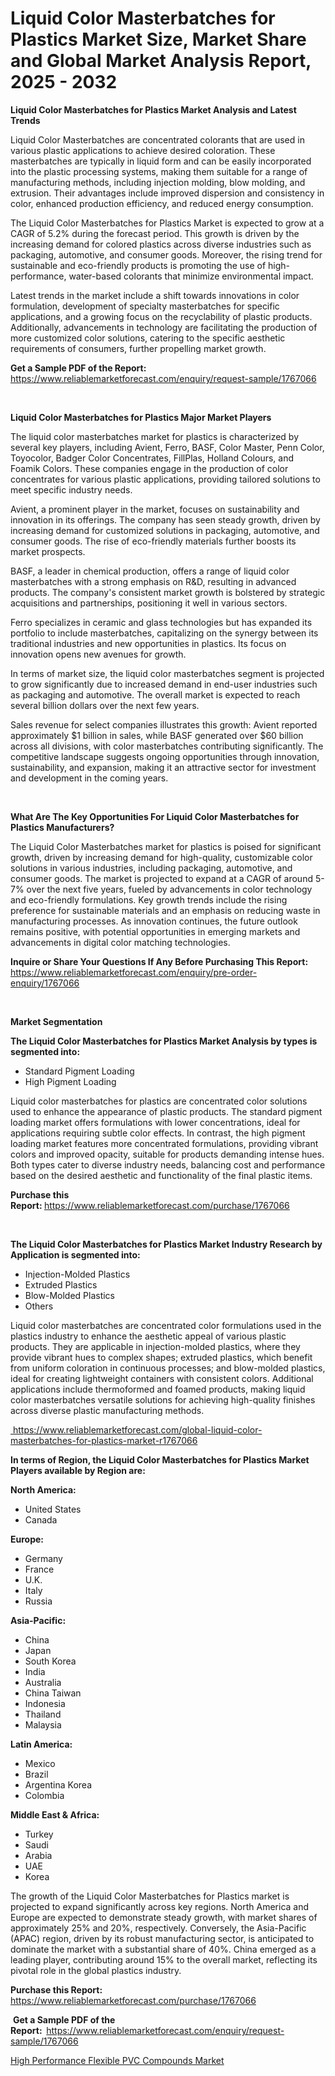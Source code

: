 <p><h1>Liquid Color Masterbatches for Plastics Market Size, Market Share and Global Market Analysis Report, 2025 - 2032</h1></p><p><strong>Liquid Color Masterbatches for Plastics Market Analysis and Latest Trends</strong></p>
<p><p>Liquid Color Masterbatches are concentrated colorants that are used in various plastic applications to achieve desired coloration. These masterbatches are typically in liquid form and can be easily incorporated into the plastic processing systems, making them suitable for a range of manufacturing methods, including injection molding, blow molding, and extrusion. Their advantages include improved dispersion and consistency in color, enhanced production efficiency, and reduced energy consumption.</p><p>The Liquid Color Masterbatches for Plastics Market is expected to grow at a CAGR of 5.2% during the forecast period. This growth is driven by the increasing demand for colored plastics across diverse industries such as packaging, automotive, and consumer goods. Moreover, the rising trend for sustainable and eco-friendly products is promoting the use of high-performance, water-based colorants that minimize environmental impact.</p><p>Latest trends in the market include a shift towards innovations in color formulation, development of specialty masterbatches for specific applications, and a growing focus on the recyclability of plastic products. Additionally, advancements in technology are facilitating the production of more customized color solutions, catering to the specific aesthetic requirements of consumers, further propelling market growth.</p></p>
<p><strong>Get a Sample PDF of the Report:&nbsp;</strong> <a href="https://www.reliablemarketforecast.com/enquiry/request-sample/1767066?utm_campaign=3512&utm_medium=2&utm_source=Github&utm_content=ia&utm_term=03042025&utm_id=liquid-color-masterbatches-for-plastics">https://www.reliablemarketforecast.com/enquiry/request-sample/1767066</a></p>
<p>&nbsp;</p>
<p><strong>Liquid Color Masterbatches for Plastics Major Market Players</strong></p>
<p><p>The liquid color masterbatches market for plastics is characterized by several key players, including Avient, Ferro, BASF, Color Master, Penn Color, Toyocolor, Badger Color Concentrates, FillPlas, Holland Colours, and Foamik Colors. These companies engage in the production of color concentrates for various plastic applications, providing tailored solutions to meet specific industry needs.</p><p>Avient, a prominent player in the market, focuses on sustainability and innovation in its offerings. The company has seen steady growth, driven by increasing demand for customized solutions in packaging, automotive, and consumer goods. The rise of eco-friendly materials further boosts its market prospects.</p><p>BASF, a leader in chemical production, offers a range of liquid color masterbatches with a strong emphasis on R&D, resulting in advanced products. The company's consistent market growth is bolstered by strategic acquisitions and partnerships, positioning it well in various sectors.</p><p>Ferro specializes in ceramic and glass technologies but has expanded its portfolio to include masterbatches, capitalizing on the synergy between its traditional industries and new opportunities in plastics. Its focus on innovation opens new avenues for growth.</p><p>In terms of market size, the liquid color masterbatches segment is projected to grow significantly due to increased demand in end-user industries such as packaging and automotive. The overall market is expected to reach several billion dollars over the next few years.</p><p>Sales revenue for select companies illustrates this growth: Avient reported approximately $1 billion in sales, while BASF generated over $60 billion across all divisions, with color masterbatches contributing significantly. The competitive landscape suggests ongoing opportunities through innovation, sustainability, and expansion, making it an attractive sector for investment and development in the coming years.</p></p>
<p>&nbsp;</p>
<p><strong>What Are The Key Opportunities For Liquid Color Masterbatches for Plastics Manufacturers?</strong></p>
<p><p>The Liquid Color Masterbatches market for plastics is poised for significant growth, driven by increasing demand for high-quality, customizable color solutions in various industries, including packaging, automotive, and consumer goods. The market is projected to expand at a CAGR of around 5-7% over the next five years, fueled by advancements in color technology and eco-friendly formulations. Key growth trends include the rising preference for sustainable materials and an emphasis on reducing waste in manufacturing processes. As innovation continues, the future outlook remains positive, with potential opportunities in emerging markets and advancements in digital color matching technologies.</p></p>
<p><strong>Inquire or Share Your Questions If Any Before Purchasing This Report:</strong> <a href="https://www.reliablemarketforecast.com/enquiry/pre-order-enquiry/1767066?utm_campaign=3512&utm_medium=2&utm_source=Github&utm_content=ia&utm_term=03042025&utm_id=liquid-color-masterbatches-for-plastics">https://www.reliablemarketforecast.com/enquiry/pre-order-enquiry/1767066</a></p>
<p>&nbsp;</p>
<p><strong>Market Segmentation</strong></p>
<p><strong>The Liquid Color Masterbatches for Plastics Market Analysis by types is segmented into:</strong></p>
<p><ul><li>Standard Pigment Loading</li><li>High Pigment Loading</li></ul></p>
<p><p>Liquid color masterbatches for plastics are concentrated color solutions used to enhance the appearance of plastic products. The standard pigment loading market offers formulations with lower concentrations, ideal for applications requiring subtle color effects. In contrast, the high pigment loading market features more concentrated formulations, providing vibrant colors and improved opacity, suitable for products demanding intense hues. Both types cater to diverse industry needs, balancing cost and performance based on the desired aesthetic and functionality of the final plastic items.</p></p>
<p><strong>Purchase this Report:&nbsp;</strong><a href="https://www.reliablemarketforecast.com/purchase/1767066?utm_campaign=3512&utm_medium=2&utm_source=Github&utm_content=ia&utm_term=03042025&utm_id=liquid-color-masterbatches-for-plastics">https://www.reliablemarketforecast.com/purchase/1767066</a></p>
<p>&nbsp;</p>
<p><strong>The Liquid Color Masterbatches for Plastics Market Industry Research by Application is segmented into:</strong></p>
<p><ul><li>Injection-Molded Plastics</li><li>Extruded Plastics</li><li>Blow-Molded Plastics</li><li>Others</li></ul></p>
<p><p>Liquid color masterbatches are concentrated color formulations used in the plastics industry to enhance the aesthetic appeal of various plastic products. They are applicable in injection-molded plastics, where they provide vibrant hues to complex shapes; extruded plastics, which benefit from uniform coloration in continuous processes; and blow-molded plastics, ideal for creating lightweight containers with consistent colors. Additional applications include thermoformed and foamed products, making liquid color masterbatches versatile solutions for achieving high-quality finishes across diverse plastic manufacturing methods.</p></p>
<p><a href="https://www.reliablemarketforecast.com/global-liquid-color-masterbatches-for-plastics-market-r1767066?utm_campaign=3512&utm_medium=2&utm_source=Github&utm_content=ia&utm_term=03042025&utm_id=liquid-color-masterbatches-for-plastics">&nbsp;https://www.reliablemarketforecast.com/global-liquid-color-masterbatches-for-plastics-market-r1767066</a></p>
<p><strong>In terms of Region, the Liquid Color Masterbatches for Plastics Market Players available by Region are:</strong></p>
<p>
    <p> <strong> North America: </strong>
        <ul>
            <li>United States</li>
            <li>Canada</li>
        </ul>
        </p> 
    <p> <strong> Europe: </strong>
        <ul>
            <li>Germany</li>
            <li>France</li>
            <li>U.K.</li>
            <li>Italy</li>
            <li>Russia</li>
        </ul>
        </p> 
    <p> <strong> Asia-Pacific: </strong>
        <ul>
            <li>China</li>
            <li>Japan</li>
            <li>South Korea</li>
            <li>India</li>
            <li>Australia</li>
            <li>China Taiwan</li>
            <li>Indonesia</li>
            <li>Thailand</li>
            <li>Malaysia</li>
        </ul>
        </p> 
    <p> <strong> Latin America: </strong>
        <ul>
            <li>Mexico</li>
            <li>Brazil</li>
            <li>Argentina Korea</li>
            <li>Colombia</li>
        </ul>
        </p> 
    <p> <strong> Middle East & Africa: </strong>
        <ul>
            <li>Turkey</li>
            <li>Saudi</li>
            <li>Arabia</li>
            <li>UAE</li>
            <li>Korea</li>
        </ul>
    </p>
    </p>
<p><p>The growth of the Liquid Color Masterbatches for Plastics market is projected to expand significantly across key regions. North America and Europe are expected to demonstrate steady growth, with market shares of approximately 25% and 20%, respectively. Conversely, the Asia-Pacific (APAC) region, driven by its robust manufacturing sector, is anticipated to dominate the market with a substantial share of 40%. China emerged as a leading player, contributing around 15% to the overall market, reflecting its pivotal role in the global plastics industry.</p></p>
<p><strong>Purchase this Report: </strong><a href="https://www.reliablemarketforecast.com/purchase/1767066?utm_campaign=3512&utm_medium=2&utm_source=Github&utm_content=ia&utm_term=03042025&utm_id=liquid-color-masterbatches-for-plastics">https://www.reliablemarketforecast.com/purchase/1767066</a></p>
<p>&nbsp;<strong>Get a Sample PDF of the Report:&nbsp;&nbsp;</strong><a href="https://www.reliablemarketforecast.com/enquiry/request-sample/1767066?utm_campaign=3512&utm_medium=2&utm_source=Github&utm_content=ia&utm_term=03042025&utm_id=liquid-color-masterbatches-for-plastics">https://www.reliablemarketforecast.com/enquiry/request-sample/1767066</a></p>
<p><strong></strong></p>
<p><p><a href="https://github.com/haimamuirev8/Market-Research-Report-List-1/blob/main/high-performance-flexible-pvc-compounds-market.md?utm_campaign=3512&utm_medium=2&utm_source=Github&utm_content=ia&utm_term=03042025&utm_id=liquid-color-masterbatches-for-plastics">High Performance Flexible PVC Compounds Market</a></p></p>